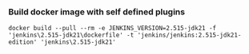 ### Build docker image with self defined plugins
``` shell
docker build --pull --rm -e JENKINS_VERSION=2.515-jdk21 -f 'jenkins\2.515-jdk21\dockerfile' -t 'jenkins/jenkins:2.515-jdk21-edition' 'jenkins\2.515-jdk21'
```
